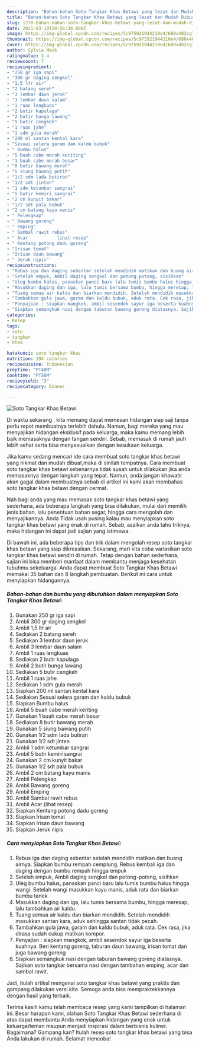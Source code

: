 ```yaml
---
description: "Bahan-bahan Soto Tangkar Khas Betawi yang lezat dan Mudah Dibuat"
title: "Bahan-bahan Soto Tangkar Khas Betawi yang lezat dan Mudah Dibuat"
slug: 1270-bahan-bahan-soto-tangkar-khas-betawi-yang-lezat-dan-mudah-dibuat
date: 2021-03-18T20:56:38.600Z
image: https://img-global.cpcdn.com/recipes/5c975921944210e4/680x482cq70/soto-tangkar-khas-betawi-foto-resep-utama.jpg
thumbnail: https://img-global.cpcdn.com/recipes/5c975921944210e4/680x482cq70/soto-tangkar-khas-betawi-foto-resep-utama.jpg
cover: https://img-global.cpcdn.com/recipes/5c975921944210e4/680x482cq70/soto-tangkar-khas-betawi-foto-resep-utama.jpg
author: Sylvia Mack
ratingvalue: 3.4
reviewcount: 7
recipeingredient:
- "250 gr iga sapi"
- "300 gr daging sengkel"
- "1,5 ltr air"
- "2 batang sereh"
- "3 lembar daun jeruk"
- "3 lembar daun salam"
- "1 ruas lengkuas"
- "2 butir kapulaga"
- "2 butir bunga lawang"
- "5 butir cengkeh"
- "1 ruas jahe"
- "1 sdm gula merah"
- "200 ml santan kental kara"
- "Sesuai selera garam dan kaldu bubuk"
- " Bumbu halus"
- "5 buah cabe merah keriting"
- "1 buah cabe merah besar"
- "8 butir bawang merah"
- "5 siung bawang putih"
- "1/2 sdm lada butiran"
- "1/2 sdt jinten"
- "1 sdm ketumbar sangrai"
- "5 butir kemiri sangrai"
- "2 cm kunyit bakar"
- "1/2 sdt pala bubuk"
- "2 cm batang kayu manis"
- " Pelengkap"
- " Bawang goreng"
- " Emping"
- " Sambal rawit rebus"
- " Acar           lihat resep"
- " Kentang potong dadu goreng"
- "Irisan tomat"
- "Irisan daun bawang"
- " Jeruk nipis"
recipeinstructions:
- "Rebus iga dan daging sebentar setelah mendidih matikan dan buang airnya. Siapkan bumbu rempah cemplung. Rebus kembali iga dan daging dengan bumbu rempah hingga empuk"
- "Setelah empuk, Ambil daging sengkel dan potong-potong, sisihkan"
- "Uleg bumbu halus, panaskan panci baru lalu tumis bumbu halus hingga wangi. Setelah wangi masukkan kayu manis, aduk rata dan biarkan bumbu tanek"
- "Masukkan daging dan iga, lalu tumis bersama bumbu, hingga meresap, lalu tambahkan air kaldu."
- "Tuang semua air kaldu dan biarkan mendidih. Setelah mendidih masukkan santan kara, aduk sehingga santan tidak pecah."
- "Tambahkan gula jawa, garam dan kaldu bubuk, aduk rata. Cek rasa, jika dirasa sudah cukup matikan kompor."
- "Penyajian : siapkan mangkok, ambil sesendok sayur iga beserta kuahnya. Beri kentang goreng, taburan daun bawang, irisan tomat dan juga bawang goreng"
- "Siapkan semangkuk nasi dengan taburan bawang goreng diatasnya. Sajikan soto tangkar bersama nasi dengan tambahan emping, acar dan sambal rawit."
categories:
- Resep
tags:
- soto
- tangkar
- khas

katakunci: soto tangkar khas 
nutrition: 194 calories
recipecuisine: Indonesian
preptime: "PT40M"
cooktime: "PT58M"
recipeyield: "3"
recipecategory: Dinner

---
```



![Soto Tangkar Khas Betawi](https://img-global.cpcdn.com/recipes/5c975921944210e4/680x482cq70/soto-tangkar-khas-betawi-foto-resep-utama.jpg)

Di waktu  sekarang , kita memang dapat memesan hidangan siap saji tanpa perlu repot membuatnya terlebih dahulu. Namun, bagi mereka yang mau menyajikan hidangan eksklusif pada keluarga, maka kamu memang lebih baik memasaknya dengan tangan sendiri. Sebab, memasak di rumah jauh lebih sehat serta bisa menyesuaikan dengan kesukaan keluarga.

Jika kamu sedang mencari ide cara membuat soto tangkar khas betawi yang nikmat dan mudah dibuat,maka di sinilah tempatnya. Cara membuat soto tangkar khas betawi  sebenarnya tidak susah untuk dilakukan jika anda memasaknya dengan langkah yang tepat. Namun, anda jangan khawatir akan gagal dalam membuatnya 
sebab di artikel ini kami akan membahas soto tangkar khas betawi dengan cermat.  



Nah bagi anda yang mau memasak soto tangkar khas betawi yang sederhana, ada beberapa langkah yang bisa dilakukan, mulai dari memilih jenis bahan, lalu penentuan bahan segar, hingga cara mengolah dan menyajikannya. Anda Tidak usah pusing kalau mau menyiapkan soto tangkar khas betawi yang enak di rumah. Sebab, asalkan anda  tahu triknya, maka hidangan ini dapat jadi sajian yang istimewa.

Di bawah ini, ada beberapa tips dan trik dalam mengolah resep soto tangkar khas betawi yang siap dikreasikan. Sekarang, mari kita coba variasikan soto tangkar khas betawi sendiri di rumah. Tetap dengan bahan sederhana, sajian ini bisa memberi manfaat dalam membantu menjaga kesehatan tubuhmu sekeluarga. Anda dapat membuat Soto Tangkar Khas Betawi memakai 35 bahan dan 8 langkah pembuatan. Berikut ini cara untuk menyiapkan hidangannya.

<!--inarticleads1-->

##### Bahan-bahan dan bumbu yang dibutuhkan dalam menyiapkan Soto Tangkar Khas Betawi:

1. Gunakan 250 gr iga sapi
1. Ambil 300 gr daging sengkel
1. Ambil 1,5 ltr air
1. Sediakan 2 batang sereh
1. Sediakan 3 lembar daun jeruk
1. Ambil 3 lembar daun salam
1. Ambil 1 ruas lengkuas
1. Sediakan 2 butir kapulaga
1. Ambil 2 butir bunga lawang
1. Sediakan 5 butir cengkeh
1. Ambil 1 ruas jahe
1. Sediakan 1 sdm gula merah
1. Siapkan 200 ml santan kental kara
1. Sediakan Sesuai selera garam dan kaldu bubuk
1. Siapkan  Bumbu halus
1. Ambil 5 buah cabe merah keriting
1. Gunakan 1 buah cabe merah besar
1. Sediakan 8 butir bawang merah
1. Gunakan 5 siung bawang putih
1. Gunakan 1/2 sdm lada butiran
1. Gunakan 1/2 sdt jinten
1. Ambil 1 sdm ketumbar sangrai
1. Ambil 5 butir kemiri sangrai
1. Gunakan 2 cm kunyit bakar
1. Gunakan 1/2 sdt pala bubuk
1. Ambil 2 cm batang kayu manis
1. Ambil  Pelengkap
1. Ambil  Bawang goreng
1. Ambil  Emping
1. Ambil  Sambal rawit rebus
1. Ambil  Acar           (lihat resep)
1. Siapkan  Kentang potong dadu goreng
1. Siapkan Irisan tomat
1. Siapkan Irisan daun bawang
1. Siapkan  Jeruk nipis




<!--inarticleads2-->

##### Cara menyiapkan Soto Tangkar Khas Betawi:

1. Rebus iga dan daging sebentar setelah mendidih matikan dan buang airnya. Siapkan bumbu rempah cemplung. Rebus kembali iga dan daging dengan bumbu rempah hingga empuk
1. Setelah empuk, Ambil daging sengkel dan potong-potong, sisihkan
1. Uleg bumbu halus, panaskan panci baru lalu tumis bumbu halus hingga wangi. Setelah wangi masukkan kayu manis, aduk rata dan biarkan bumbu tanek
1. Masukkan daging dan iga, lalu tumis bersama bumbu, hingga meresap, lalu tambahkan air kaldu.
1. Tuang semua air kaldu dan biarkan mendidih. Setelah mendidih masukkan santan kara, aduk sehingga santan tidak pecah.
1. Tambahkan gula jawa, garam dan kaldu bubuk, aduk rata. Cek rasa, jika dirasa sudah cukup matikan kompor.
1. Penyajian : siapkan mangkok, ambil sesendok sayur iga beserta kuahnya. Beri kentang goreng, taburan daun bawang, irisan tomat dan juga bawang goreng
1. Siapkan semangkuk nasi dengan taburan bawang goreng diatasnya. Sajikan soto tangkar bersama nasi dengan tambahan emping, acar dan sambal rawit.




Jadi, itulah artikel mengenai  soto tangkar khas betawi  yang praktis dan gampang dilakukan versi kita. Semoga anda bisa mempraktekkannya dengan hasil yang terbaik. 

Terima kasih kamu telah membaca resep yang kami tampilkan di halaman ini. Besar harapan kami, olahan  Soto Tangkar Khas Betawi sederhana di atas dapat membantu Anda menyiapkan hidangan yang enak untuk keluarga/teman maupun menjadi inspirasi dalam berbisnis kuliner. Bagaimana? Gampang kan? Itulah resep soto tangkar khas betawi yang bisa Anda lakukan di rumah. Selamat mencoba!

